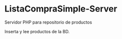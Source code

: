 # ListaCompraSimple-Server
Servidor PHP para repositorio de productos

Inserta y lee productos de la BD.
